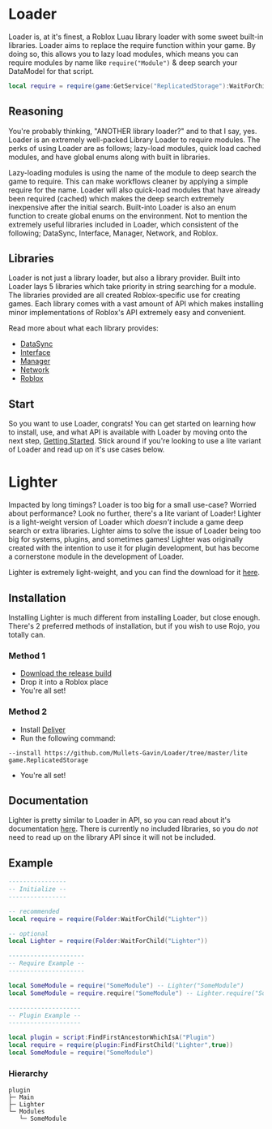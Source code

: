 # Loader

Loader is, at it's finest, a Roblox Luau library loader with some sweet built-in libraries. Loader aims to replace the require function within your game. By doing so, this allows you to lazy load modules, which means you can require modules by name like `require("Module")` & deep search your DataModel for that script.

```lua
local require = require(game:GetService("ReplicatedStorage"):WaitForChild("Loader"))
```

## Reasoning

You're probably thinking, "ANOTHER library loader?" and to that I say, yes. Loader is an extremely well-packed Library Loader to require modules. The perks of using Loader are as follows; lazy-load modules, quick load cached modules, and have global enums along with built in libraries.

Lazy-loading modules is using the name of the module to deep search the game to require. This can make workflows cleaner by applying a simple require for the name. Loader will also quick-load modules that have already been required (cached) which makes the deep search extremely inexpensive after the initial search. Built-into Loader is also an enum function to create global enums on the environment. Not to mention the extremely useful libraries included in Loader, which consistent of the following; DataSync, Interface, Manager, Network, and Roblox.

## Libraries

Loader is not just a library loader, but also a library provider. Built into Loader lays 5 libraries which take priority in string searching for a module. The libraries provided are all created Roblox-specific use for creating games. Each library comes with a vast amount of API which makes installing minor implementations of Roblox's API extremely easy and convenient.

Read more about what each library provides:

* [DataSync](datasync.md)
* [Interface](interface.md)
* [Manager](manager.md)
* [Network](network.md)
* [Roblox](roblox.md)

## Start

So you want to use Loader, congrats! You can get started on learning how to install, use, and what API is available with Loader by moving onto the next step, [Getting Started](start.md). Stick around if you're looking to use a lite variant of Loader and read up on it's use cases below.

# Lighter

Impacted by long timings? Loader is too big for a small use-case? Worried about performance? Look no further, there's a lite variant of Loader! Lighter is a light-weight version of Loader which *doesn't* include a game deep search or extra libraries. Lighter aims to solve the issue of Loader being too big for systems, plugins, and sometimes games! Lighter was originally created with the intention to use it for plugin development, but has become a cornerstone module in the development of Loader.

Lighter is extremely light-weight, and you can find the download for it [here](https://github.com/Mullets-Gavin/Loader/releases/tag/v1.0.0-lite).

## Installation

Installing Lighter is much different from installing Loader, but close enough. There's 2 preferred methods of installation, but if you wish to use Rojo, you totally can.

### Method 1

* [Download the release build](https://github.com/Mullets-Gavin/Loader/releases/tag/v1.0.0-lite) 
* Drop it into a Roblox place
* You're all set!

### Method 2

* Install [Deliver](https://github.com/Mullets-Gavin/Deliver)
* Run the following command:

```
--install https://github.com/Mullets-Gavin/Loader/tree/master/lite game.ReplicatedStorage
```

* You're all set!

## Documentation

Lighter is pretty similar to Loader in API, so you can read about it's documentation [here](loader.md). There is currently no included libraries, so you do *not* need to read up on the library API since it will not be included.

## Example

```lua
----------------
-- Initialize --
----------------

-- recommended
local require = require(Folder:WaitForChild("Lighter"))

-- optional
local Lighter = require(Folder:WaitForChild("Lighter"))

---------------------
-- Require Example --
---------------------

local SomeModule = require("SomeModule") -- Lighter("SomeModule")
local SomeModule = require.require("SomeModule") -- Lighter.require("SomeModule")

--------------------
-- Plugin Example --
--------------------

local plugin = script:FindFirstAncestorWhichIsA("Plugin")
local require = require(plugin:FindFirstChild("Lighter",true))
local SomeModule = require("SomeModule")
```

### Hierarchy
```
plugin
├─ Main
├─ Lighter
└─ Modules
   └─ SomeModule
```